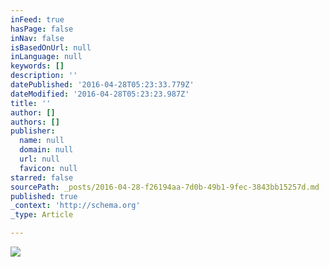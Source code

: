 ```yaml
---
inFeed: true
hasPage: false
inNav: false
isBasedOnUrl: null
inLanguage: null
keywords: []
description: ''
datePublished: '2016-04-28T05:23:33.779Z'
dateModified: '2016-04-28T05:23:23.987Z'
title: ''
author: []
authors: []
publisher:
  name: null
  domain: null
  url: null
  favicon: null
starred: false
sourcePath: _posts/2016-04-28-f26194aa-7d0b-49b1-9fec-3843bb15257d.md
published: true
_context: 'http://schema.org'
_type: Article

---
```

![](https://the-grid-user-content.s3-us-west-2.amazonaws.com/09a71b29-a006-420e-bb24-8cdd20abd69f.png)